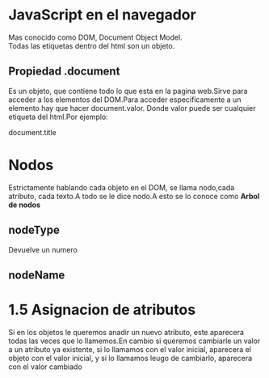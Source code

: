 # JavaScript en el navegador
Mas conocido como DOM,  Document Object Model.  
Todas las etiquetas dentro del html son un objeto.  
## Propiedad .document
Es un objeto, que contiene todo lo que esta en la pagina web.Sirve para acceder a los elementos del DOM.Para acceder especificamente a un elemento hay que hacer document.valor. Donde valor puede ser cualquier etiqueta del html.Por ejemplo:

document.title

# Nodos
Estrictamente hablando cada objeto en el DOM, se llama nodo,cada atributo, cada texto.A todo se le dice nodo.A esto se lo conoce como 
**Arbol de nodos**

## nodeType
Devuelve un numero
## nodeName

# 1.5 Asignacion de atributos
Si en los objetos le queremos anadir un nuevo atributo, este aparecera todas las veces que lo llamemos.En cambio si queremos cambiarle un valor a un atributo ya existente, si lo llamamos con el valor inicial, aparecera el objeto con el valor inicial, y si lo llamamos leugo de cambiarlo, aparecera con el valor cambiado

